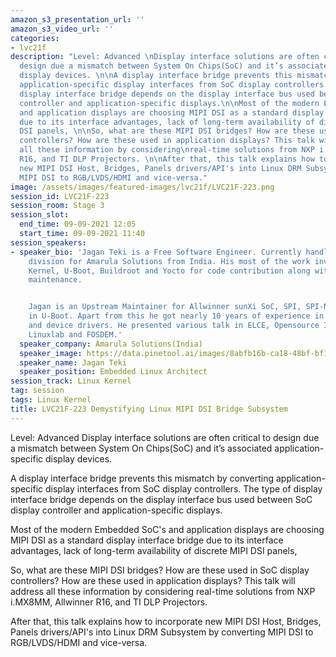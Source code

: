 ```yaml
---
amazon_s3_presentation_url: ''
amazon_s3_video_url: ''
categories:
- lvc21f
description: "Level: Advanced \nDisplay interface solutions are often critical to
  design due a mismatch between System On Chips(SoC) and it’s associated application-specific
  display devices. \n\nA display interface bridge prevents this mismatch by converting
  application-specific display interfaces from SoC display controllers. The type of
  display interface bridge depends on the display interface bus used between SoC display
  controller and application-specific displays.\n\nMost of the modern Embedded SoC's
  and application displays are choosing MIPI DSI as a standard display interface bridge
  due to its interface advantages, lack of long-term availability of discrete MIPI
  DSI panels, \n\nSo, what are these MIPI DSI bridges? How are these used in SoC display
  controllers? How are these used in application displays? This talk will address
  all these information by considering\nreal-time solutions from NXP i.MX8MM, Allwinner
  R16, and TI DLP Projectors. \n\nAfter that, this talk explains how to incorporate
  new MIPI DSI Host, Bridges, Panels drivers/API's into Linux DRM Subsystem by converting
  MIPI DSI to RGB/LVDS/HDMI and vice-versa."
image: /assets/images/featured-images/lvc21f/LVC21F-223.png
session_id: LVC21F-223
session_room: Stage 3
session_slot:
  end_time: 09-09-2021 12:05
  start_time: 09-09-2021 11:40
session_speakers:
- speaker_bio: 'Jagan Teki is a Free Software Engineer. Currently handling Linux opensoure
    division for Amarula Solutions from India. His most of the work involves in Linux
    Kernel, U-Boot, Buildroot and Yocto for code contribution along with key subsystems
    maintenance.


    Jagan is an Upstream Maintainer for Allwinner sunXi SoC, SPI, SPI-NOR subsystems
    in U-Boot. Apart from this he got nearly 10 years of experience in Embedded Linux
    and device drivers. He presented various talk in ELCE, Opensource India, OSFC,
    Linuxlab and FOSDEM.'
  speaker_company: Amarula Solutions(India)
  speaker_image: https://data.pinetool.ai/images/8abfb16b-ca18-48bf-bf16-35da2065e8db.png
  speaker_name: Jagan Teki
  speaker_position: Embedded Linux Architect
session_track: Linux Kernel
tag: session
tags: Linux Kernel
title: LVC21F-223 Demystifying Linux MIPI DSI Bridge Subsystem
---
```


Level: Advanced 
Display interface solutions are often critical to design due a mismatch between System On Chips(SoC) and it’s associated application-specific display devices. 

A display interface bridge prevents this mismatch by converting application-specific display interfaces from SoC display controllers. The type of display interface bridge depends on the display interface bus used between SoC display controller and application-specific displays.

Most of the modern Embedded SoC's and application displays are choosing MIPI DSI as a standard display interface bridge due to its interface advantages, lack of long-term availability of discrete MIPI DSI panels, 

So, what are these MIPI DSI bridges? How are these used in SoC display controllers? How are these used in application displays? This talk will address all these information by considering
real-time solutions from NXP i.MX8MM, Allwinner R16, and TI DLP Projectors. 

After that, this talk explains how to incorporate new MIPI DSI Host, Bridges, Panels drivers/API's into Linux DRM Subsystem by converting MIPI DSI to RGB/LVDS/HDMI and vice-versa.